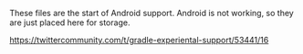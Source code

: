 These files are the start of Android support. Android is not working, so they are just placed here for storage.

https://twittercommunity.com/t/gradle-experiental-support/53441/16